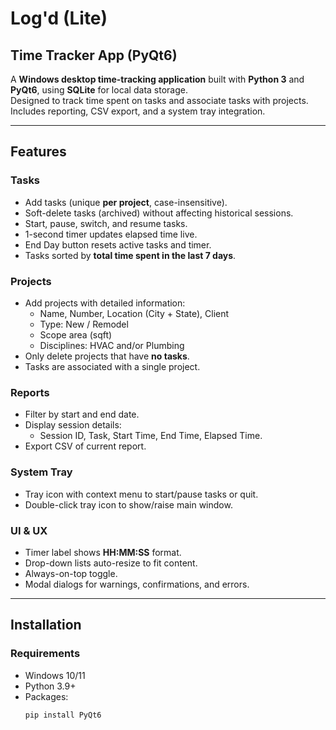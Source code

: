 # Log'd (Lite)
## Time Tracker App (PyQt6)

A **Windows desktop time-tracking application** built with **Python 3** and **PyQt6**, using **SQLite** for local data storage.  
Designed to track time spent on tasks and associate tasks with projects. Includes reporting, CSV export, and a system tray integration.

---

## Features

### Tasks
- Add tasks (unique **per project**, case-insensitive).  
- Soft-delete tasks (archived) without affecting historical sessions.  
- Start, pause, switch, and resume tasks.  
- 1-second timer updates elapsed time live.  
- End Day button resets active tasks and timer.  
- Tasks sorted by **total time spent in the last 7 days**.

### Projects
- Add projects with detailed information:
  - Name, Number, Location (City + State), Client
  - Type: New / Remodel
  - Scope area (sqft)
  - Disciplines: HVAC and/or Plumbing
- Only delete projects that have **no tasks**.  
- Tasks are associated with a single project.  

### Reports
- Filter by start and end date.  
- Display session details:
  - Session ID, Task, Start Time, End Time, Elapsed Time.  
- Export CSV of current report.  

### System Tray
- Tray icon with context menu to start/pause tasks or quit.  
- Double-click tray icon to show/raise main window.  

### UI & UX
- Timer label shows **HH:MM:SS** format.  
- Drop-down lists auto-resize to fit content.  
- Always-on-top toggle.  
- Modal dialogs for warnings, confirmations, and errors.  

---

## Installation

### Requirements
- Windows 10/11  
- Python 3.9+  
- Packages:
  ```bash
  pip install PyQt6
